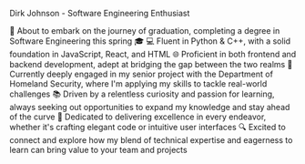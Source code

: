 
Dirk Johnson - Software Engineering Enthusiast

🚀 About to embark on the journey of graduation, completing a degree in Software Engineering this spring 🎓
💻 Fluent in Python & C++, with a solid foundation in JavaScript, React, and HTML
🌐 Proficient in both frontend and backend development, adept at bridging the gap between the two realms
🌟 Currently deeply engaged in my senior project with the Department of Homeland Security, where I'm applying my skills to tackle real-world challenges
📚 Driven by a relentless curiosity and passion for learning, always seeking out opportunities to expand my knowledge and stay ahead of the curve
🌱 Dedicated to delivering excellence in every endeavor, whether it's crafting elegant code or intuitive user interfaces
🔍 Excited to connect and explore how my blend of technical expertise and eagerness to learn can bring value to your team and projects
